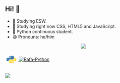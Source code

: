 ## Hi! 👋

- 🌱 Studying ESW.
- 🌱 Studying right now CSS, HTML5 and JavaScript.
- 🤔 Python continuous student.
- 😄 Pronouns: he/him

<div align="center">
  <a href="https://github.com/Gataz"
  <img height="180em" src="https://github-readme-stats.vercel.app/api?username=Gataz">
  <img height="180em" src="https://github-readme-stats.vercel.app/api/top-langs/?username=Gataz&layout=compact&langs_count=7&theme=dark">
</div>
  
<div style="display: inline_block"><br>
  <img align="center" alt="Rafa-Python" height="30" width="40" src="https://raw.githubusercontent.com/devicons/devicon/master/icons/python/python-original.svg">
  <img align="center" alt="Rafa-Python" height="30" width="40" src="https://cdn.jsdelivr.net/gh/devicons/devicon/icons/jupyter/jupyter-original-wordmark.svg">
</div>
  
##

<div>
  <a href="https://www.linkedin.com/in/rapenas" target="_blank"><img src="https://img.shields.io/badge/-LinkedIn-%230077B5?style=for-the-badge&logo=linkedin&logoColor=white" target="_blank"></a> 
 
</div>

